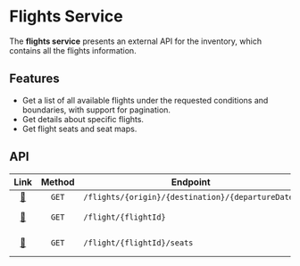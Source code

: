 # Flights Service

The **flights service** presents an external API for the inventory, which contains all the flights information.

## Features

- Get a list of all available flights under the requested conditions and boundaries, with support for pagination.
- Get details about specific flights.
- Get flight seats and seat maps.

## API

| Link                                 | Method | Endpoint                                          | Description        |
|:------------------------------------:|:------:| ------------------------------------------------- | ------------------ |
| [&#128279;](./find-flights.md)       | `GET`  | `/flights/{origin}/{destination}/{departureDate}` | Find flights       |
| [&#128279;](./get-flight-details.md) | `GET`  | `/flight/{flightId}`                             | Get flight details |
| [&#128279;](./get-flight-seats.md)   | `GET`  | `/flight/{flightId}/seats`                       | Get flight seats   |
